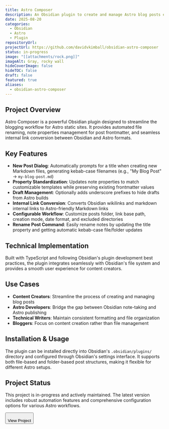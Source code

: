 ```yaml
---
title: Astro Composer
description: An Obsidian plugin to create and manage Astro blog posts easily with automated file renaming, note properties management, and internal link conversion.
date: 2025-08-20
categories:
  - Obsidian
  - Astro
  - Plugin
repositoryUrl:
projectUrl: https://github.com/davidvkimball/obsidian-astro-composer
status: in-progress
image: "[[attachments/rock.png]]"
imageAlt: Gray, rocky wall
hideCoverImage: false
hideTOC: false
draft: false
featured: true
aliases:
  - obsidian-astro-composer
---
```

## Project Overview

Astro Composer is a powerful Obsidian plugin designed to streamline the blogging workflow for Astro static sites. It provides automated file renaming, note properties management for post frontmatter, and seamless internal link conversion between Obsidian and Astro formats.

## Key Features

- **New Post Dialog**: Automatically prompts for a title when creating new Markdown files, generating kebab-case filenames (e.g., "My Blog Post" → `my-blog-post.md`)
- **Property Standardization**: Updates note properties to match customizable templates while preserving existing frontmatter values
- **Draft Management**: Optionally adds underscore prefixes to hide drafts from Astro builds
- **Internal Link Conversion**: Converts Obsidian wikilinks and markdown internal links to Astro-friendly Markdown links
- **Configurable Workflow**: Customize posts folder, link base path, creation mode, date format, and excluded directories
- **Rename Post Command**: Easily rename notes by updating the title property and getting automatic kebab-case file/folder updates

## Technical Implementation

Built with TypeScript and following Obsidian's plugin development best practices, the plugin integrates seamlessly with Obsidian's file system and provides a smooth user experience for content creators.

## Use Cases

- **Content Creators**: Streamline the process of creating and managing blog posts
- **Astro Developers**: Bridge the gap between Obsidian note-taking and Astro publishing
- **Technical Writers**: Maintain consistent formatting and file organization
- **Bloggers**: Focus on content creation rather than file management

## Installation & Usage

The plugin can be installed directly into Obsidian's `.obsidian/plugins/` directory and configured through Obsidian's settings interface. It supports both file-based and folder-based post structures, making it flexible for different Astro setups.

## Project Status

This project is in-progress and actively maintained. The latest version includes robust automation features and comprehensive configuration options for various Astro workflows.

<a href="https://github.com/davidvkimball/obsidian-astro-composer" class="no-styling no-underline" target="_blank"><button class="btn btn-primary w-full">  
    View Project  
  </button></a>
